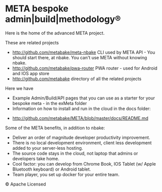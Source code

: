 # META bespoke admin|build|methodology&reg;


Here is the home of the advanced META project.

These are related projects
- http://github.com/metabake/meta-nbake CLI used by META API - You should start there, at nbake. You can't use META without knowing nbake.
- http://github.com/metabake/pwa-router PWA router - used for Android and IOS app store
- http://github.com/metabake directory of all the related projects


Here we have
* Example Admin/Build/API pages that you can use as a starter for your bespoke meta - in the exMeta folder
* Information on how to install and run in the cloud in the docs folder:
- http://github.com/metabake/META/blob/master/docs/README.md

Some of the META benefits, in addition to nbake:
- Deliver an order of magnitude developer productivity improvement.
- There is no local development environment, client less development added to your server-less hosting.
- The source code stays in the cloud, not laptop that admins or developers take home.
- Cool factor: you can develop from Chrome Book, IOS Tablet (w/ Apple Bluetooth keyboard) or Android tablet.
- Team player, you set up docker for your entire team.


&copy; Apache Licensed

